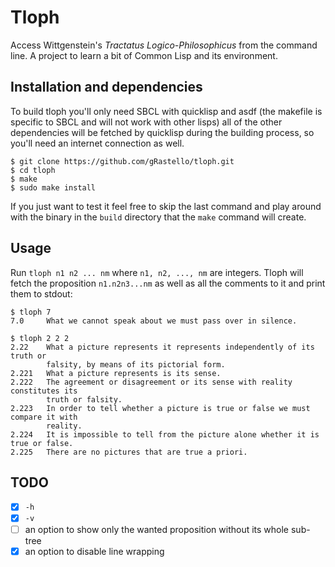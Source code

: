 # Tloph
Access Wittgenstein's _Tractatus Logico-Philosophicus_ from the command line. A project to learn a bit of Common Lisp and its environment.

## Installation and dependencies
To build tloph you'll only need SBCL with quicklisp and asdf (the makefile is specific to SBCL and will not work with other lisps) all of the other dependencies will be fetched by quicklisp during the building process, so you'll need an internet connection as well.

```
$ git clone https://github.com/gRastello/tloph.git
$ cd tloph
$ make
$ sudo make install
```

If you just want to test it feel free to skip the last command and play around with the binary in the `build` directory that the `make` command will create.

## Usage
Run `tloph n1 n2 ... nm` where `n1, n2, ..., nm` are integers. Tloph will fetch the proposition `n1.n2n3...nm` as well as all the comments to it and print them to stdout:

```
$ tloph 7
7.0     What we cannot speak about we must pass over in silence.
```

```
$ tloph 2 2 2
2.22    What a picture represents it represents independently of its truth or
        falsity, by means of its pictorial form. 
2.221   What a picture represents is its sense. 
2.222   The agreement or disagreement or its sense with reality constitutes its 
        truth or falsity. 
2.223   In order to tell whether a picture is true or false we must compare it with
        reality. 
2.224   It is impossible to tell from the picture alone whether it is true or false. 
2.225   There are no pictures that are true a priori. 
```

## TODO
- [X] `-h`
- [X] `-v`
- [ ] an option to show only the wanted proposition without its whole sub-tree
- [X] an option to disable line wrapping
